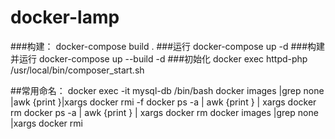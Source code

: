 # docker-lamp

###构建：
docker-compose build .
###运行
docker-compose up -d
###构建并运行
docker-compose up --build -d
###初始化
docker exec  httpd-php /usr/local/bin/composer_start.sh


##常用命名：
docker exec -it mysql-db  /bin/bash
docker images |grep none |awk {print }|xargs docker rmi -f
docker ps -a | awk {print } | xargs docker rm
docker ps -a | awk {print } | xargs docker rm
docker images |grep none |xargs docker rmi
